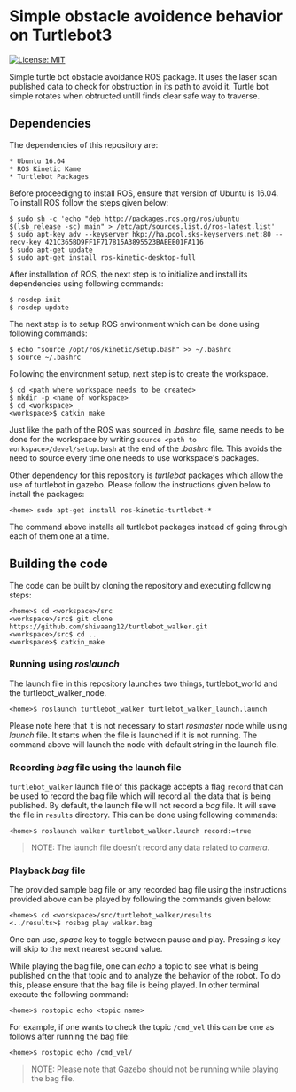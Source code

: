 # Simple obstacle avoidence behavior on Turtlebot3
[![License: MIT](https://img.shields.io/badge/License-MIT-yellow.svg)](https://opensource.org/licenses/MIT)

Simple turtle bot obstacle avoidance ROS package. It uses the laser scan published data to check for obstruction in its path to avoid it. Turtle bot simple rotates when obtructed untill finds clear safe way to traverse. 

## Dependencies 
The dependencies of this repository are:

```
* Ubuntu 16.04
* ROS Kinetic Kame
* Turtlebot Packages
```

Before proceedigng to install ROS, ensure that version of Ubuntu is 16.04. To install ROS follow the steps given below:

```
$ sudo sh -c 'echo "deb http://packages.ros.org/ros/ubuntu $(lsb_release -sc) main" > /etc/apt/sources.list.d/ros-latest.list'
$ sudo apt-key adv --keyserver hkp://ha.pool.sks-keyservers.net:80 --recv-key 421C365BD9FF1F717815A3895523BAEEB01FA116
$ sudo apt-get update
$ sudo apt-get install ros-kinetic-desktop-full
```

After installation of ROS, the next step is to initialize and install its dependencies using following commands:

```
$ rosdep init
$ rosdep update 
```

The next step is to setup ROS environment which can be done using following commands:

```
$ echo "source /opt/ros/kinetic/setup.bash" >> ~/.bashrc
$ source ~/.bashrc
```

Following the environment setup, next step is to create the workspace.

```
$ cd <path where workspace needs to be created>
$ mkdir -p <name of workspace>
$ cd <workspace>
<workspace>$ catkin_make
```

Just like the path of the ROS was sourced in *.bashrc* file, same needs to be done for the workspace by writing `source <path to workspace>/devel/setup.bash` at the end of the *.bashrc* file.
This avoids the need to source every time one needs to use workspace's packages.

Other dependency for this repository is *turtlebot* packages which allow the use of turtlebot in gazebo. Please follow the instructions given below to install the packages:
```
<home> sudo apt-get install ros-kinetic-turtlebot-*
```
The command above installs all turtlebot packages instead of going through each of them one at a time. 

## Building the code

The code can be built by cloning the repository and executing following steps:
```
<home>$ cd <workspace>/src
<workspace>/src$ git clone https://github.com/shivaang12/turtlebot_walker.git
<workspace>/src$ cd ..
<workspace>$ catkin_make 
```


### Running using *roslaunch* 
The launch file in this repository launches two things, turtlebot_world and the turtlebot_walker_node. 
```
<home>$ roslaunch turtlebot_walker turtlebot_walker_launch.launch 
```

Please note here that it is not necessary to start *rosmaster* node while using *launch* file. It starts when the file is launched if it is not running. The command above will launch the node with default string in the launch file. 

### Recording *bag* file using the launch file

`turtlebot_walker` launch file of this package accepts a flag `record` that can be used to record the bag file which will record all the data that is being published. By default, the launch file will not record a *bag* file. It will save the file in `results` directory. This can be done using following commands:
```
<home>$ roslaunch walker turtlebot_walker.launch record:=true
```

>NOTE: The launch file doesn't record any data related to *camera*.

### Playback *bag* file
The provided sample bag file or any recorded bag file using the instructions provided above can be played by following the commands given below:
```
<home>$ cd <worskpace>/src/turtlebot_walker/results
<../results>$ rosbag play walker.bag
```

One can use, *space* key to toggle between pause and play. Pressing *s* key will skip to the next nearest second value. 

While playing the bag file, one can *echo* a topic to see what is being published on the that topic and to analyze the behavior of the robot. To do this, please ensure that the bag file is being played. In other terminal execute the following command:
```
<home>$ rostopic echo <topic name>
```

For example, if one wants to check the topic `/cmd_vel` this can be one as follows after running the bag file:
```
<home>$ rostopic echo /cmd_vel/
```

>NOTE: Please note that Gazebo should not be running while playing the bag file.
